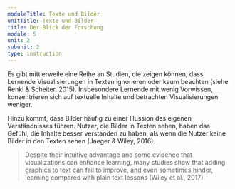 ```yaml
---
moduleTitle: Texte und Bilder
unitTitle: Texte und Bilder
title: Der Blick der Forschung
module: 5
unit: 2
subunit: 2
type: instruction
---
```



Es gibt mittlerweile eine Reihe an Studien, die zeigen können, dass Lernende Visualisierungen in Texten ignorieren oder kaum beachten (siehe Renkl & Scheiter, 2015). Insbesondere Lernende mit wenig Vorwissen, konzentrieren sich auf textuelle Inhalte und betrachten Visualisierungen weniger. 

Hinzu kommt, dass Bilder häufig zu einer Illussion des eigenen Verständnisses führen. Nutzer, die Bilder in Texten sehen, haben das Gefühl, die Inhalte besser verstanden zu haben, als wenn die Nutzer keine Bilder in den Texten sehen (Jaeger & Wiley, 2016). 

> Despite their intuitive advantage and some evidence that visualizations can enhance learning, many studies show that adding graphics to text can fail to improve, and even sometimes hinder, learning compared with plain text lessons (Wiley et al., 2017)